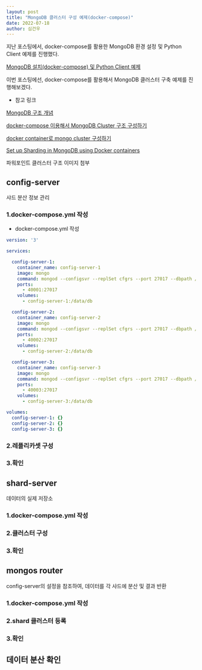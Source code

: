 ```yaml
---
layout: post
title: "MongoDB 클러스터 구성 예제(docker-compose)"
date: 2022-07-18
author: 심건우
---
```


지난 포스팅에서, docker-compose를 활용한 MongoDB 환경 설정 및 Python Client 예제를 진행했다.

[MongoDB 설치(docker-compose) 및 Python Client 예제](https://epozen-dt.github.io/2022/06/27/MongoDB.html)

이번 포스팅에선, docker-compose를 활용해서 MongoDB 클러스터 구축 예제를 진행해보겠다.

* 참고 링크

[MongoDB 구조 개념](https://velog.io/@minchoi/MongoDB-%EA%B5%AC%EC%A1%B0-%EA%B0%9C%EB%85%90-%EC%83%A4%EB%94%A9-%EC%83%A4%EB%93%9C-%ED%81%B4%EB%9F%AC%EC%8A%A4%ED%84%B0-%EB%A0%88%ED%94%8C%EB%A6%AC%EC%B9%B4%EC%85%8B)

[docker-compose 이용해서 MongoDB Cluster 구조 구성하기](https://velog.io/@minchoi/docker-compose-%EC%9D%B4%EC%9A%A9%ED%95%B4%EC%84%9C-MongoDB-Cluster-%EA%B5%AC%EC%A1%B0-%EA%B5%AC%EC%84%B1%ED%95%98%EA%B8%B0)

[docker container로 mongo cluster 구성하기](https://boying-blog.tistory.com/35)

[Set up Sharding in MongoDB using Docker containers](https://www.youtube.com/watch?v=7Lp6R4CmuKE&list=LL&index=5&t=1150s&ab_channel=JustmeandOpensource)


파워포인트 클러스터 구조 이미지 첨부

## config-server
 샤드 분산 정보 관리
 
### 1.docker-compose.yml 작성
- docker-compose.yml 작성
```yml
version: '3'

services:

  config-server-1:
    container_name: config-server-1
    image: mongo
    command: mongod --configsvr --replSet cfgrs --port 27017 --dbpath /data/db
    ports:
      - 40001:27017
    volumes:
      - config-server-1:/data/db

  config-server-2:
    container_name: config-server-2
    image: mongo
    command: mongod --configsvr --replSet cfgrs --port 27017 --dbpath /data/db
    ports:
      - 40002:27017
    volumes:
      - config-server-2:/data/db

  config-server-3:
    container_name: config-server-3
    image: mongo
    command: mongod --configsvr --replSet cfgrs --port 27017 --dbpath /data/db
    ports:
      - 40003:27017
    volumes:
      - config-server-3:/data/db

volumes:
  config-server-1: {}
  config-server-2: {}
  config-server-3: {}
```


### 2.레플리카셋 구성
### 3.확인
## shard-server
 데이터의 실제 저장소
### 1.docker-compose.yml 작성
### 2.클러스터 구성
### 3.확인
## mongos router
 config-server의 설정을 참조하여, 데이터를 각 샤드에 분산 및 결과 반환
### 1.docker-compose.yml 작성
### 2.shard 클러스터 등록
### 3.확인
## 데이터 분산 확인

 